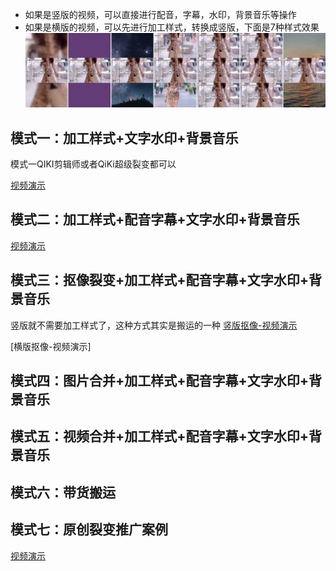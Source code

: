 
* 如果是竖版的视频，可以直接进行配音，字幕，水印，背景音乐等操作
* 如果是横版的视频，可以先进行加工样式，转换成竖版，下面是7种样式效果
![输入图片说明](2_douyinDaihuo.assets/195508_97f11767_1093073.png "屏幕截图.png")



## 模式一：加工样式+文字水印+背景音乐
模式一QIKI剪辑师或者QiKi超级裂变都可以

[视频演示]()

## 模式二：加工样式+配音字幕+文字水印+背景音乐
[视频演示]()

## 模式三：抠像裂变+加工样式+配音字幕+文字水印+背景音乐

竖版就不需要加工样式了，这种方式其实是搬运的一种
[竖版抠像-视频演示]()

[横版抠像-视频演示]

## 模式四：图片合并+加工样式+配音字幕+文字水印+背景音乐


## 模式五：视频合并+加工样式+配音字幕+文字水印+背景音乐


## 模式六：带货搬运


## 模式七：原创裂变推广案例

[视频演示]()



